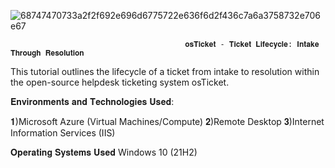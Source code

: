 ![68747470733a2f2f692e696d6775722e636f6d2f436c7a6a3758732e706e67](https://github.com/user-attachments/assets/0e9478d9-8af8-4c97-b0c0-52919e48d61d)
                                          
                                           𝐨𝐬𝐓𝐢𝐜𝐤𝐞𝐭 - 𝐓𝐢𝐜𝐤𝐞𝐭 𝐋𝐢𝐟𝐞𝐜𝐲𝐜𝐥𝐞: 𝐈𝐧𝐭𝐚𝐤𝐞 𝐓𝐡𝐫𝐨𝐮𝐠𝐡 𝐑𝐞𝐬𝐨𝐥𝐮𝐭𝐢𝐨𝐧

This tutorial outlines the lifecycle of a ticket from intake to resolution within the open-source helpdesk ticketing system osTicket.

𝐄𝐧𝐯𝐢𝐫𝐨𝐧𝐦𝐞𝐧𝐭𝐬 𝐚𝐧𝐝 𝐓𝐞𝐜𝐡𝐧𝐨𝐥𝐨𝐠𝐢𝐞𝐬 𝐔𝐬𝐞𝐝: 

𝟏)Microsoft Azure (Virtual Machines/Compute)
𝟐)Remote Desktop
𝟑)Internet Information Services (IIS)

𝐎𝐩𝐞𝐫𝐚𝐭𝐢𝐧𝐠 𝐒𝐲𝐬𝐭𝐞𝐦𝐬 𝐔𝐬𝐞𝐝
 Windows 10 (21H2)



